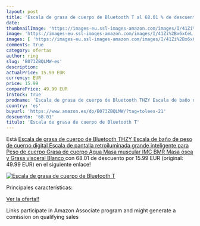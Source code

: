 ```yaml
---
layout: post
title: 'Escala de grasa de cuerpo de Bluetooth T al 68.01 % de descuento'
date: 
thumbnailImage: 'https://images-eu.ssl-images-amazon.com/images/I/41Zi%2Bx6xCeL._SL200_.jpg'
image: 'https://images-eu.ssl-images-amazon.com/images/I/41Zi%2Bx6xCeL._SL200_.jpg'
images: [ 'https://images-eu.ssl-images-amazon.com/images/I/41Zi%2Bx6xCeL._SL200_.jpg' ]
comments: true
category: ofertas
author: ring
slug: 'B073ZBQLMW-es'
description:
actualPrice: 15.99 EUR
currency: EUR
price: 15.99
comparePrice: 49.99 EUR
inStock: true
prodname: 'Escala de grasa de cuerpo de Bluetooth THZY Escala de baño de peso de cuerpo digital  Escala de pantalla retroiluminada grande inteligente para Peso de cuerpo  Grasa de cuerpo  Agua  Masa muscular  IMC  BMR  Masa ósea y Grasa visceral  Blanco '
country: 'es'
buyurl: 'https://www.amazon.es/dp/B073ZBQLMW/?tag=tolees-21'
descuento: '68.01'
titulo: 'Escala de grasa de cuerpo de Bluetooth T'
---
```


Está [Escala de grasa de cuerpo de Bluetooth THZY Escala de baño de peso de cuerpo digital  Escala de pantalla retroiluminada grande inteligente para Peso de cuerpo  Grasa de cuerpo  Agua  Masa muscular  IMC  BMR  Masa ósea y Grasa visceral  Blanco ](https://www.amazon.es/dp/B073ZBQLMW/?tag=tolees-21) con 68.01 de descuento por 15.99 EUR (original: 49.99 EUR) en el siguiente enlace!

[![Escala de grasa de cuerpo de Bluetooth T](https://images-eu.ssl-images-amazon.com/images/I/41Zi%2Bx6xCeL._SL200_.jpg)](https://www.amazon.es/dp/B073ZBQLMW/?tag=tolees-21)

Principales características:


[Ver la oferta!!](https://www.amazon.es/dp/B073ZBQLMW/?tag=tolees-21)

Links participate in Amazon Associate program and might generate a comission on qualifying sales


